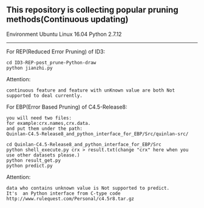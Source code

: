 This repository is collecting popular pruning methods(Continuous updating)
--------

Environment
Ubuntu Linux 16.04
Python 2.7.12

---------------------------------------------------------

For REP(Reduced Error Pruning) of ID3:

    cd ID3-REP-post_prune-Python-draw
    python jianzhi.py
Attention:

    continuous feature and feature with unKnown value are both Not supported to deal currently.

For EBP(Error Based Pruning) of C4.5-Release8:

    you will need two files:
    for example:crx.names,crx.data.
    and put them under the path: 
    Quinlan-C4.5-Release8_and_python_interface_for_EBP/Src/quinlan-src/

    cd Quinlan-C4.5-Release8_and_python_interface_for_EBP/Src
    python shell_execute.py crx > result.txt(change "crx" here when you use other datasets please.)
    python result_get.py
    python predict.py

Attention:

    data who contains unknown value is Not supported to predict.
    It's  an Python interface from C-type code http://www.rulequest.com/Personal/c4.5r8.tar.gz
